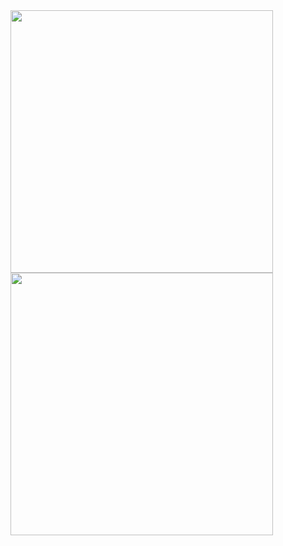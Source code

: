 <a href="https://www.youtube.com/watch?v=dQw4w9WgXcQ" target="_blank">
        <img align="center" src="https://github-readme-stats.vercel.app/api?username=joshuajeschek&count_private=true&show_icons=true&theme=github_dark&line_height=32" width=420 />
</a>

<a href="https://www.youtube.com/watch?v=dQw4w9WgXcQ" target="_blank">
        <img align="center" src="https://github-readme-stats.vercel.app/api/wakatime?username=joshuajeschek&theme=github_dark&layout=compact&langs_count=14&hide_title=true" width=420 />
</a>
